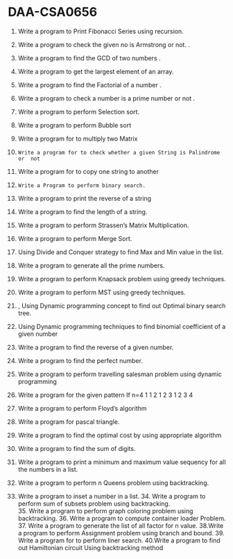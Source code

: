 # DAA-CSA0656
1. 	Write a program to Print Fibonacci Series using recursion. 
2.	Write a program to check the given no is Armstrong or not.  .
3.	Write a program to find the GCD of two numbers .
4.	Write a program to get the largest element of an array. 
5.	Write a program  to find the Factorial of a number .
6.	Write a program  to check a number is a prime number or not .
7.	Write a program   to perform Selection sort.  
8.	 Write a program   to perform Bubble sort
9.	Write a program for to multiply two Matrix 
10.   	Write a program for to check whether a given String is Palindrome or  not
11.	Write a program for to copy one string to another 
12. 	Write a Program to perform binary search.
13.	Write a program   to print the reverse of a string
14.	Write a program   to find the length of a string.
15.	Write a program to perform Strassen’s Matrix Multiplication.
16.	Write a program to perform Merge Sort.
17.	Using Divide and Conquer strategy to find Max and Min value in the list.
18.	Write a program   to generate all the prime numbers.
19.	 Write a program to perform Knapsack problem using greedy techniques.
20.	Write a program to perform MST using greedy techniques.
21.	, Using Dynamic programming concept to find out Optimal binary search tree.
22.	Using Dynamic programming techniques to find binomial coefficient of a given number
23.	Write a program   to find the reverse of a given number.
24.	Write a program   to find the perfect number.
25.	Write a program to perform travelling salesman problem using dynamic programming
26.	Write a program for the given pattern
If n=4                                          1
1	2
                                                                     1    2    3
                                                                   1   2    3    4

27.	Write a program to perform Floyd’s algorithm
28.	 Write a program for pascal triangle.
29.	Write a program to find the optimal cost by using appropriate algorithm
30.	Write a program to find the sum of digits.
31.	Write a program to print a minimum and maximum value sequency for all the numbers in a list.
32.	Write a program to perform n Queens problem using backtracking.
33.	Write a program to inset a number in a list.
                34. Write a program to perform sum of subsets problem using backtracking.               
               35. Write a program to perform graph coloring problem using backtracking.
               36. Write a program to compute container loader Problem.
               37. Write a program to generate the list of all factor for n value.
               38.Write a program to perform Assignment problem using branch and bound.
               39. Write a program for to perform liner search.
               40.Write a program to find out Hamiltonian circuit Using backtracking method

